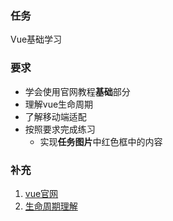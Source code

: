 ### 任务
Vue基础学习  
### 要求
- 学会使用官网教程**基础**部分 
- 理解vue生命周期
- 了解移动端适配
- 按照要求完成练习  
    - 实现**任务图片**中红色框中的内容 

### 补充
1. [vue官网](https://cn.vuejs.org/v2/guide/)  
2. [生命周期理解](https://segmentfault.com/a/1190000011381906)
